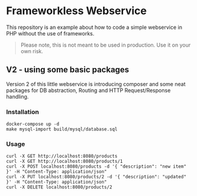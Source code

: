 # Frameworkless Webservice

This repository is an example about how to code a simple webservice in PHP without the use of frameworks. 

> Please note, this is not meant to be used in production. Use it on your own risk.

## V2 - using some basic packages

Version 2 of this little webservice is introducing composer and some neat packages for DB abstraction, Routing and HTTP Request/Response handling. 

### Installation

```
docker-compose up -d
make mysql-import build/mysql/database.sql
```

### Usage 
```
curl -X GET http://localhost:8080/products
curl -X GET http://localhost:8080/products/1
curl -X POST localhost:8080/products -d '{ "description": "new item" }' -H "Content-Type: application/json"
curl -X PUT localhost:8080/products/2 -d '{ "description": "updated" }' -H "Content-Type: application/json"
curl -X DELETE localhost:8080/products/2
```
